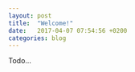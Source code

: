 ```yaml
---
layout: post
title:  "Welcome!"
date:   2017-04-07 07:54:56 +0200
categories: blog
---
```


Todo...
